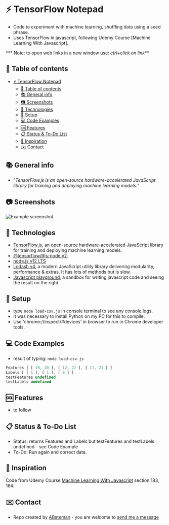 # :zap: TensorFlow Notepad

* Code to experiment with machine learning, shuffling data using a seed phrase.
* Uses TensorFlow in javascript, following Udemy Course [Machine Learning With Javascript].

*** Note: to open web links in a new window use: _ctrl+click on link_**

## :page_facing_up: Table of contents

* [:zap: TensorFlow Notepad](#zap-tensorflow-notepad)
  * [:page_facing_up: Table of contents](#page_facing_up-table-of-contents)
  * [:books: General info](#books-general-info)
  * [:camera: Screenshots](#camera-screenshots)
  * [:signal_strength: Technologies](#signal_strength-technologies)
  * [:floppy_disk: Setup](#floppy_disk-setup)
  * [:computer: Code Examples](#computer-code-examples)
  * [:cool: Features](#cool-features)
  * [:clipboard: Status & To-Do List](#clipboard-status--to-do-list)
  * [:clap: Inspiration](#clap-inspiration)
  * [:envelope: Contact](#envelope-contact)

## :books: General info

* "_TensorFlow.js is an open-source hardware-accelerated JavaScript library for training and deploying machine learning models._"

## :camera: Screenshots

![Example screenshot](./img/.png)

## :signal_strength: Technologies

* [TensorFlow.js](https://js.tensorflow.org/), an open-source hardware-accelerated JavaScript library for training and deploying machine learning models.
* [@tensorflow/tfjs-node v2](https://www.npmjs.com/package/@tensorflow/tfjs-node).
* [node.js v12 LTS](https://nodejs.org)
* [Lodash v4](https://lodash.com/), a modern JavaScript utility library delivering modularity, performance & extras. It has lots of methods but is slow.
* [Javascript playground](https://stephengrider.github.io/JSPlaygrounds/), a sandbox for writing javascript code and seeing the result on the right.

## :floppy_disk: Setup

* type `node load-csv.js` in console terminal to see any console.logs.
* It was necessary to install Python on my PC for this to compile.
* Use 'chrome://inspect/#devices' in browser to run in Chrome developer tools.

## :computer: Code Examples

* result of typing: `node load-csv.js`

```javascript
Features [ [ 10, 20 ], [ 12, 22 ], [ 11, 21 ] ]
Labels [ [ 1 ], [ 1 ], [ 0 ] ]
testFeatures undefined
testLabels undefined
```

## :cool: Features

* to follow

## :clipboard: Status & To-Do List

* Status: returns Features and Labels but testFeatures and testLabels undefined - see Code Example
* To-Do: Run again and correct data.

## :clap: Inspiration

Code from Udemy Course [Machine Learning With Javascript](https://www.udemy.com/machine-learning-with-javascript/learn/lecture/12355012#overview) section 183, 184.

## :envelope: Contact

* Repo created by [ABateman](https://www.andrewbateman.org) - you are welcome to [send me a message](https://andrewbateman.org/contact)
